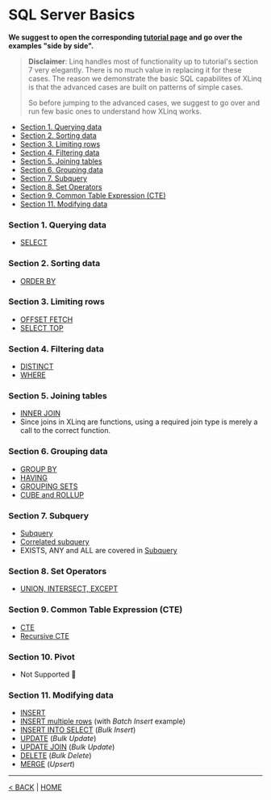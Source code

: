 # SQL Server Basics

**We suggest to open the corresponding [tutorial page](https://www.sqlservertutorial.net/sql-server-basics/) and go over the examples "side by side".**

> **Disclaimer**: Linq handles most of functionality up to tutorial's section 7 very elegantly. There is no much value in replacing it for these cases. The reason we demonstrate the basic SQL capabilites of XLinq is that the advanced cases are built on patterns of simple cases.
>
> So before jumping to the advanced cases, we suggest to go over and run few basic ones to understand how XLinq works.

- [Section 1. Querying data](#section-1.querying-data)
- [Section 2. Sorting data](#section-2.sorting-data)
- [Section 3. Limiting rows](#section-3.limiting-rows)
- [Section 4. Filtering data](#section-4.filtering-data)
- [Section 5. Joining tables](#section-5.joining-tables)
- [Section 6. Grouping data](#section-6.grouping-data)
- [Section 7. Subquery](#section-7.subquery)
- [Section 8. Set Operators](#section-8.set-operators)
- [Section 9. Common Table Expression (CTE)](#section-9.common-table-expression-cte)
- [Section 11. Modifying data](#section-11.modifying-data)

### Section 1. Querying data

- [SELECT](Select.md)

### Section 2. Sorting data

- [ORDER BY](OrderBy.md)

### Section 3. Limiting rows

- [OFFSET FETCH](OffsetFetch.md)
- [SELECT TOP](Top.md)

### Section 4. Filtering data

- [DISTINCT](Distinct.md)
- [WHERE](Where.md)

### Section 5. Joining tables

- [INNER JOIN](InnerJoin.md)
- Since joins in XLinq are functions, using a required join type is merely a call to the correct function.

### Section 6. Grouping data

- [GROUP BY](GroupBy.md)
- [HAVING](Having.md)
- [GROUPING SETS](GroupingSet.md)
- [CUBE and ROLLUP](CubeRollup.md)

### Section 7. Subquery

- [Subquery](SubQuery.md)
- [Correlated subquery](CoSubQuery.md)
- EXISTS, ANY and ALL are covered in [Subquery](SubQuery.md)

### Section 8. Set Operators

- [UNION, INTERSECT, EXCEPT](Union.md)

### Section 9. Common Table Expression (CTE)

- [CTE](CTE.md)
- [Recursive CTE](RecursiveCTE.md)

### Section 10. Pivot

- Not Supported &#128556;

### Section 11. Modifying data

- [INSERT](Insert.md)
- [INSERT multiple rows](InsertMulti.md) (with _Batch Insert_ example)
- [INSERT INTO SELECT](InsertSelect.md) (_Bulk Insert_)
- [UPDATE](Update.md) (_Bulk Update_)
- [UPDATE JOIN](UpdateJoin.md) (_Bulk Update_)
- [DELETE](Delete.md) (_Bulk Delete_)
- [MERGE](Merge.md) (_Upsert_)

---

[< BACK](README.md) | [HOME](/README.md)
